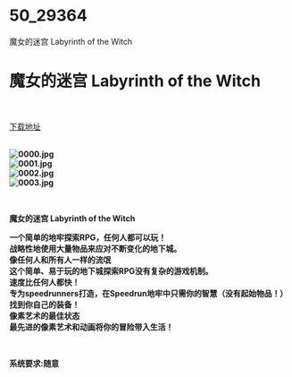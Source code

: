 # 50_29364
魔女的迷宫 Labyrinth of the Witch
# 魔女的迷宫 Labyrinth of the Witch
 <br/></br>
[下载地址](https://www.switch520.cc/article/29364 "下载地址")
<br/></br>

<p><strong><img title="0000.jpg" src="https://www.switch520.cc/muke_img/2022_04_09_d45432963b73b.jpg" alt="0000.jpg"></strong><br>
<strong><img title="0001.jpg" src="https://www.switch520.cc/muke_img/2022_04_09_eac4f19f5d170.jpg" alt="0001.jpg"></strong><br>
<strong><img title="0002.jpg" src="https://www.switch520.cc/muke_img/2022_04_09_9a2d36663ad32.jpg" alt="0002.jpg"></strong><br>
<strong><img title="0003.jpg" src="https://www.switch520.cc/muke_img/2022_04_09_b77d2f413f9dc.jpg" alt="0003.jpg">&nbsp;</strong></p>
<p>&nbsp;</p>
<p><strong>魔女的迷宫 Labyrinth of the Witch</strong></p>
<p><strong>一个简单的地牢探索RPG，任何人都可以玩！</strong><br>
<strong>战略性地使用大量物品来应对不断变化的地下城。</strong><br>
<strong>像任何人和所有人一样的流氓</strong><br>
<strong>这个简单、易于玩的地下城探索RPG没有复杂的游戏机制。</strong><br>
<strong>速度比任何人都快！</strong><br>
<strong>专为speedrunners打造，在Speedrun地牢中只需你的智慧（没有起始物品！）找到你自己的装备！</strong><br>
<strong>像素艺术的最佳状态</strong><br>
<strong>最先进的像素艺术和动画将你的冒险带入生活！</strong></p>
<p>&nbsp;</p>
<p><strong>系统要求:随意</strong></p>



